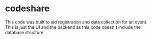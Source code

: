 # codeshare
This code was built to aid registration and data collection for an event.<br/>
This is just the UI and the backend as this code doesn't include the database structure
